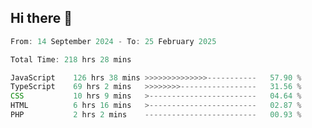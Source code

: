 ## Hi there 👋
<!--START_SECTION:Muni-->

```Javascript
From: 14 September 2024 - To: 25 February 2025

Total Time: 218 hrs 28 mins

JavaScript    126 hrs 38 mins >>>>>>>>>>>>>>-----------   57.90 %
TypeScript    69 hrs 2 mins   >>>>>>>>-----------------   31.56 %
CSS           10 hrs 9 mins   >------------------------   04.64 %
HTML          6 hrs 16 mins   >------------------------   02.87 %
PHP           2 hrs 2 mins    -------------------------   00.93 %
```

<!--END_SECTION:Muni-->
